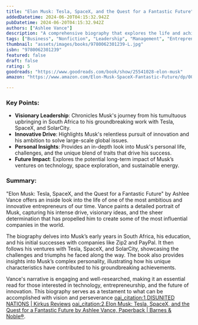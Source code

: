 ```yaml
---
title: "Elon Musk: Tesla, SpaceX, and the Quest for a Fantastic Future"
addedDatetime: 2024-06-20T04:15:32.942Z
pubDatetime: 2024-06-20T04:15:32.942Z
authors: ["Ashlee Vance"]
description: "A comprehensive biography that explores the life and achievements of Elon Musk, the visionary entrepreneur behind Tesla, SpaceX, and SolarCity."
tags: ["Business", "Nonfiction", "Leadership", "Management", "Entrepreneurship", "Self Help"]
thumbnail: "assets/images/books/9780062301239-L.jpg"
isbn: "9780062301239"
featured: false
draft: false
rating: 5
goodreads: "https://www.goodreads.com/book/show/25541028-elon-musk"
amazon: "https://www.amazon.com/Elon-Musk-SpaceX-Fantastic-Future/dp/0062301233"

---
```


### Key Points:

- **Visionary Leadership**: Chronicles Musk's journey from his tumultuous upbringing in South Africa to his groundbreaking work with Tesla, SpaceX, and SolarCity.
- **Innovative Drive**: Highlights Musk's relentless pursuit of innovation and his ambition to solve large-scale global issues.
- **Personal Insights**: Provides an in-depth look into Musk's personal life, challenges, and the unique blend of traits that drive his success.
- **Future Impact**: Explores the potential long-term impact of Musk’s ventures on technology, space exploration, and sustainable energy.

### Summary:

"Elon Musk: Tesla, SpaceX, and the Quest for a Fantastic Future" by Ashlee Vance offers an inside look into the life of one of the most ambitious and innovative entrepreneurs of our time. Vance paints a detailed portrait of Musk, capturing his intense drive, visionary ideas, and the sheer determination that has propelled him to create some of the most influential companies in the world. 

The biography delves into Musk’s early years in South Africa, his education, and his initial successes with companies like Zip2 and PayPal. It then follows his ventures with Tesla, SpaceX, and SolarCity, showcasing the challenges and triumphs he faced along the way. The book also provides insights into Musk’s complex personality, illustrating how his unique characteristics have contributed to his groundbreaking achievements.

Vance's narrative is engaging and well-researched, making it an essential read for those interested in technology, entrepreneurship, and the future of innovation. This biography serves as a testament to what can be accomplished with vision and perseverance [oai_citation:1,DISUNITED NATIONS | Kirkus Reviews](https://www.kirkusreviews.com/book-reviews/peter-zeihan/disunited-nations/) [oai_citation:2,Elon Musk: Tesla, SpaceX, and the Quest for a Fantastic Future by Ashlee Vance, Paperback | Barnes & Noble®](https://www.barnesandnoble.com/w/elon-musk-ashlee-vance/1120425300).